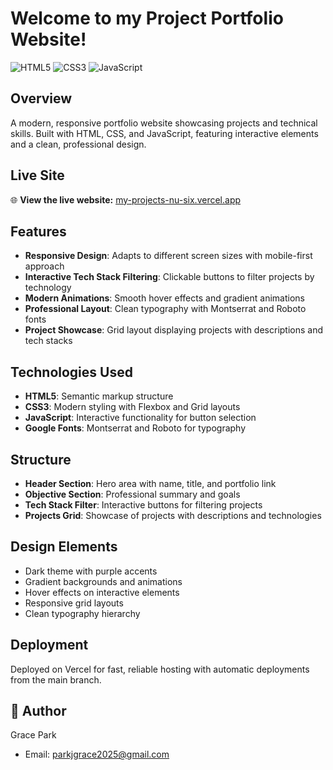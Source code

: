 # Welcome to my Project Portfolio Website!

![HTML5](https://img.shields.io/badge/HTML5-E34F26?style=for-the-badge&logo=html5&logoColor=white)
![CSS3](https://img.shields.io/badge/CSS3-1572B6?style=for-the-badge&logo=css3&logoColor=white)
![JavaScript](https://img.shields.io/badge/JavaScript-F7DF1E?style=for-the-badge&logo=javascript&logoColor=black)

## Overview
A modern, responsive portfolio website showcasing projects and technical skills. Built with HTML, CSS, and JavaScript, featuring interactive elements and a clean, professional design.

## Live Site
🌐 **View the live website:** [my-projects-nu-six.vercel.app](https://my-projects-nu-six.vercel.app)

## Features
- **Responsive Design**: Adapts to different screen sizes with mobile-first approach
- **Interactive Tech Stack Filtering**: Clickable buttons to filter projects by technology
- **Modern Animations**: Smooth hover effects and gradient animations
- **Professional Layout**: Clean typography with Montserrat and Roboto fonts
- **Project Showcase**: Grid layout displaying projects with descriptions and tech stacks

## Technologies Used
- **HTML5**: Semantic markup structure
- **CSS3**: Modern styling with Flexbox and Grid layouts
- **JavaScript**: Interactive functionality for button selection
- **Google Fonts**: Montserrat and Roboto for typography

## Structure
- **Header Section**: Hero area with name, title, and portfolio link
- **Objective Section**: Professional summary and goals
- **Tech Stack Filter**: Interactive buttons for filtering projects
- **Projects Grid**: Showcase of projects with descriptions and technologies

## Design Elements
- Dark theme with purple accents
- Gradient backgrounds and animations
- Hover effects on interactive elements
- Responsive grid layouts
- Clean typography hierarchy

## Deployment
Deployed on Vercel for fast, reliable hosting with automatic deployments from the main branch.

## 👤 Author

Grace Park
- Email: parkjgrace2025@gmail.com
